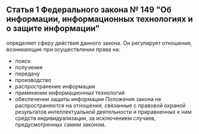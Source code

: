 ## Статья 1 Федерального закона № 149 "Об информации, информационных технологиях и о защите информации"
 определяет сферу действия данного закона. Он регулирует отношения, возникающие при осуществлении права на:
 + поиск
 + получение
 + передачу
 + производство 
 + распространение информации
 + применении информационных технологий 
 + обеспечении защиты информации
  Положения закона не распространяются на отношения, связанные с правовой охраной результатов интеллектуальной деятельности и приравненных к ним средств индивидуализации, за исключением случаев, предусмотренных самим законом.

  